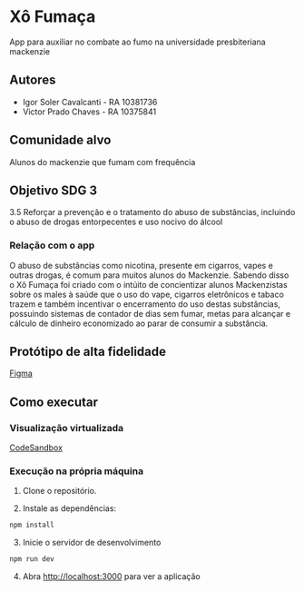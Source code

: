 # Xô Fumaça
App para auxiliar no combate ao fumo na universidade presbiteriana mackenzie

## Autores

- Igor Soler Cavalcanti - RA 10381736
- Victor Prado Chaves - RA 10375841

## Comunidade alvo
Alunos do mackenzie que fumam com frequência

## Objetivo SDG 3
3.5 Reforçar a prevenção e o tratamento do abuso de substâncias, incluindo o abuso de drogas entorpecentes e uso nocivo do álcool

### Relação com o app
 O abuso de substâncias como nicotina, presente em cigarros, vapes e outras drogas, é comum para muitos alunos do Mackenzie. Sabendo disso o Xô Fumaça foi criado com o intúito de concientizar alunos Mackenzistas sobre os males à saúde que o uso do vape, cigarros eletrônicos e tabaco trazem e também incentivar o encerramento do uso destas substâncias, possuindo sistemas de contador de dias sem fumar, metas para alcançar e cálculo de dinheiro economizado ao parar de consumir a substância.

## Protótipo de alta fidelidade
[Figma](https://www.figma.com/file/SMVhtWcKd0rHhIvW65bBLu/X%C3%B4-fuma%C3%A7a?type=design&node-id=1%3A2&mode=design&t=jJBvjAJXvrq4yyU1-1)

## Como executar

### Visualização virtualizada
[CodeSandbox](https://codesandbox.io/p/github/IgorSolerC/XoFumaca)

### Execução na própria máquina
1. Clone o repositório.

2. Instale as dependências:
```bash
npm install
```

3. Inicie o servidor de desenvolvimento
```bash
npm run dev
```

4. Abra [http://localhost:3000](http://localhost:3000) para ver a aplicação
